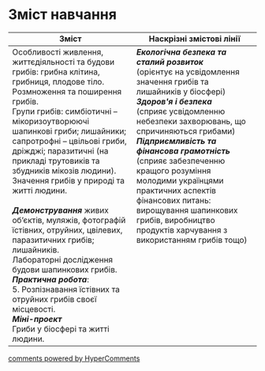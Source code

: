 <div id="hypercomments_widget" class="js-hypercomments-widget invisible"></div>

# Зміст навчання

<table>
  <tr>
    <td width="50%" align="center"><b>Зміст</b></td>
    <td width="50%" align="center"><b>Наскрізні змістові лінії</b></td>
  </tr>
<tbody>
  <tr>
<td width="50%" style="vertical-align:top !important;">
Особливості живлення, життєдіяльності та будови грибів: грибна клітина, грибниця, плодове тіло.<br>
Розмноження та поширення грибів. <br>
Групи грибів: симбіотичні – мікоризоутворюючі шапинкові гриби; лишайники; <br>
сапротрофні – цвільові гриби, дріжджі; паразитичні (на прикладі трутовиків та збудників мікозів людини).<br>
Значення грибів у природі та житті людини. <br>
<br>
<i><b>Демонстрування</b></i> 
живих об’єктів, муляжів, фотографій їстівних, отруйних, цвілевих, паразитичних грибів; лишайників. <br>
Лабораторні дослідження<br>
будови шапинкових грибів.<br>
<b><i>Практична робота</i></b>:<br>
5. Розпізнавання їстівних та отруйних грибів своєї місцевості.<br>
<b><i>Міні-проект</i></b> <br>
Гриби у біосфері та житті людини.<br>

</td>
<td width="50%" style="vertical-align:top !important;">
<b><i>Екологічна безпека та сталий розвиток</i></b><br>
(орієнтує на усвідомлення значення грибів та лишайників у біосфері) <br>
<i><b>Здоров'я і безпека</b></i><br>
(сприяє усвідомленню небезпеки захворювань, що спричиняються грибами)<br>
<i><b>Підприємливість та фінансова грамотність</b></i><br>
(сприяє забезпеченню кращого розуміння молодими українцями практичних аспектів фінансових питань: вирощування шапинкових грибів, виробництво продуктів харчування з використанням грибів тощо)<br>

</td>
  </tr>
 
</table>

<div class="js-hypercomments-container">
<a href="http://hypercomments.com" class="hc-link" title="comments widget">comments powered by HyperComments</a>
</div>